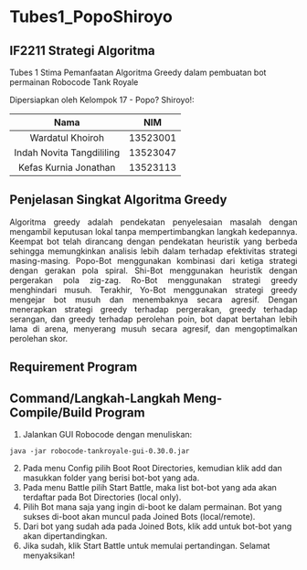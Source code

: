 # Tubes1_PopoShiroyo

## IF2211 Strategi Algoritma
Tubes 1 Stima Pemanfaatan Algoritma Greedy dalam pembuatan bot permainan Robocode Tank Royale

Dipersiapkan oleh Kelompok 17 - Popo? Shiroyo!:

| Nama                      | NIM      |
|:-------------------------:|:--------:|
| Wardatul Khoiroh          | 13523001 |
| Indah Novita Tangdililing | 13523047 |
| Kefas Kurnia Jonathan     | 13523113 |
## Penjelasan Singkat Algoritma Greedy
<p align="justify"> Algoritma greedy adalah pendekatan penyelesaian masalah dengan mengambil keputusan lokal tanpa mempertimbangkan langkah kedepannya. Keempat bot telah dirancang dengan pendekatan heuristik yang berbeda sehingga memungkinkan analisis lebih dalam terhadap efektivitas strategi masing-masing. Popo-Bot menggunakan kombinasi dari ketiga strategi dengan gerakan pola spiral. Shi-Bot menggunakan heuristik dengan pergerakan pola zig-zag. Ro-Bot menggunakan strategi greedy menghindari musuh. Terakhir, Yo-Bot menggunakan strategi greedy mengejar bot musuh dan menembaknya secara agresif. Dengan menerapkan strategi greedy terhadap pergerakan, greedy terhadap serangan, dan greedy terhadap perolehan poin, bot dapat bertahan lebih lama di arena, menyerang musuh secara agresif, dan mengoptimalkan perolehan skor.</p>

## Requirement Program
## Command/Langkah-Langkah Meng-Compile/Build Program
1. Jalankan GUI Robocode dengan menuliskan:
```
java -jar robocode-tankroyale-gui-0.30.0.jar
```
2. Pada menu Config pilih Boot Root Directories, kemudian klik add dan masukkan folder yang berisi bot-bot yang ada.
3. Pada menu Battle pilih Start Battle, maka list bot-bot yang ada akan terdaftar pada Bot Directories (local only).
4. Pilih Bot mana saja yang ingin di-boot ke dalam permainan. Bot yang sukses di-boot akan muncul pada Joined Bots (local/remote).
5. Dari bot yang sudah ada pada Joined Bots, klik add untuk bot-bot yang akan dipertandingkan.
6. Jika sudah, klik Start Battle untuk memulai pertandingan. Selamat menyaksikan!
